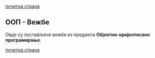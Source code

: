 [почетна страна](/README.md)

## ООП - Вежбе

Овде су постављене вежбе из предмета **Објектно-оријентисано програмирање**.


[почетна страна](/README.md)
